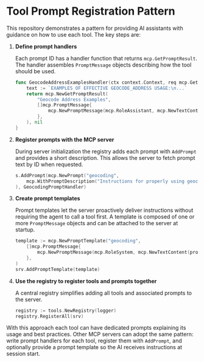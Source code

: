 # Tool Prompt Registration Pattern

This repository demonstrates a pattern for providing AI assistants with guidance on how to use each tool. The key steps are:

1. **Define prompt handlers**

   Each prompt ID has a handler function that returns `mcp.GetPromptResult`. The handler assembles `PromptMessage` objects describing how the tool should be used.

   ```go
   func GeocodeAddressExamplesHandler(ctx context.Context, req mcp.GetPromptRequest) (*mcp.GetPromptResult, error) {
       text := `EXAMPLES OF EFFECTIVE GEOCODE_ADDRESS USAGE:\n...`
       return mcp.NewGetPromptResult(
           "Geocode Address Examples",
           []mcp.PromptMessage{
               mcp.NewPromptMessage(mcp.RoleAssistant, mcp.NewTextContent(text)),
           },
       ), nil
   }
   ```

2. **Register prompts with the MCP server**

   During server initialization the registry adds each prompt with `AddPrompt` and provides a short description. This allows the server to fetch prompt text by ID when requested.

   ```go
   s.AddPrompt(mcp.NewPrompt("geocoding",
       mcp.WithPromptDescription("Instructions for properly using geocoding tools"),
   ), GeocodingPromptHandler)
   ```

3. **Create prompt templates**

   Prompt templates let the server proactively deliver instructions without requiring the agent to call a tool first. A template is composed of one or more `PromptMessage` objects and can be attached to the server at startup.

   ```go
   template := mcp.NewPromptTemplate("geocoding",
       []mcp.PromptMessage{
           mcp.NewPromptMessage(mcp.RoleSystem, mcp.NewTextContent(prompts.GeocodingSystemPrompt())),
       },
   )
   srv.AddPromptTemplate(template)
   ```

4. **Use the registry to register tools and prompts together**

   A central registry simplifies adding all tools and associated prompts to the server.

   ```go
   registry := tools.NewRegistry(logger)
   registry.RegisterAll(srv)
   ```

With this approach each tool can have dedicated prompts explaining its usage and best practices. Other MCP servers can adopt the same pattern: write prompt handlers for each tool, register them with `AddPrompt`, and optionally provide a prompt template so the AI receives instructions at session start.
